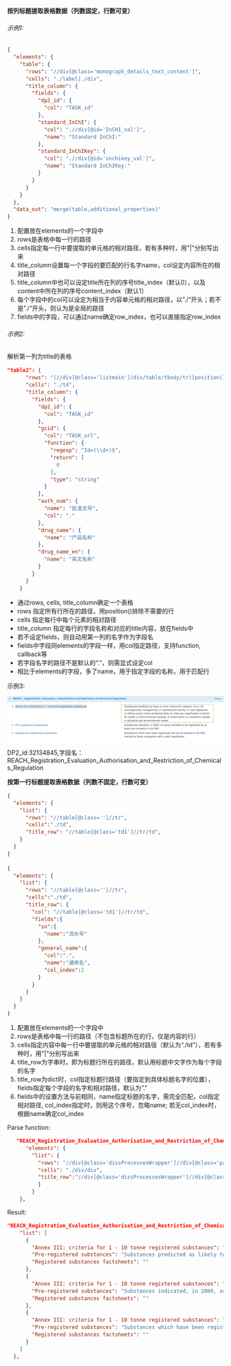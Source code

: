 **按列标题提取表格数据（列数固定，行数可变）**

###### 示例1:

```json
{
  "elements": {
    "table": {
      "rows": "//div[@class='monograph_details_text_content']",
      "cells": "./label|./div",
      "title_column": {
        "fields": {
          "dp2_id": {
            "col": "TASK_id"
          },
          "standard_InChI": {
            "col": ".//div[@id='InCHI_val']",
            "name": "Standard InChI:"
          },
          "standard_InChIKey": {
            "col": ".//div[@id='inchikey_val']",
            "name": "Standard InChIKey:"
          }
        }
      }
    }
  },
  "data_out": "merge(table,additional_properties)"
}
```

1. 配置放在elements的一个字段中
2. rows是表格中每一行的路径
3. cells指定每一行中要提取的单元格的相对路径，若有多种时，用"|"分别写出来
4. title_column设置每一个字段的要匹配的行名字name，col设定内容所在的相对路径
5. title_column中也可以设定title所在列的序号title_index（默认0），以及content中所在列的序号content_index（默认1）
6. 每个字段中的col可以设定为相当于内容单元格的相对路径，以”./“开头；若不是”./“开头，则认为是全局的路径
7. fields中的字段，可以通过name确定row_index，也可以直接指定row_index

###### 示例2:

解析第一列为title的表格

```json
"table2": {
      "rows": "(//div[@class='listmain']/div/table/tbody/tr)[position()>1]",
      "cells": "./td",
      "title_column": {
        "fields": {
          "dp2_id": {
            "col": "TASK_id"
          },
          "gcid": {
            "col": "TASK_url",
            "function": {
              "regexp": "Id=(\\d+)$",
              "return": [
                0
              ],
              "type": "string"
            }
          },
          "auth_num": {
            "name": "批准文号",
            "col": "."
          },
          "drug_name": {
            "name": "产品名称"
          },
          "drug_name_en": {
            "name": "英文名称"
          }
        }
      }
    }
```

- 通过rows, cells, title_column确定一个表格
- rows 指定所有行所在的路径，用position()排除不需要的行
- cells 指定每行中每个元素的相对路径
- title_column 指定每行的字段名称和对应的title内容，放在fields中
- 若不设定fields，则自动用第一列的名字作为字段名
- fields中字段同elements的字段一样，用col指定路径，支持function, callback等
- 若字段名字的路径不是默认的“.”，则需显式设定col
- 相比于elements的字段，多了name，用于指定字段的名称，用于匹配行

示例3:

![image-20230921103240151](assets/image-20230921103240151.png)

DP2_id:32134845,字段名：REACH_Registration_Evaluation_Authorisation_and_Restriction_of_Chemicals_Regulation

**按第一行标题提取表格数据（列数不固定，行数可变）**

```json
{
  "elements": {
    "list": {
      "rows": "//table[@class='']//tr",
      "cells":"./td",
      "title_row": "//table[@class='td1']//tr/td",
    }
  }
}

{
  "elements": {
    "list": {
      "rows": "//table[@class='']//tr",
      "cells":"./td",
      "title_row": {
        "col": "//table[@class='td1']//tr/td",
        "fields":{
          "sn":{
            "name":"流水号"
          },
          "general_name":{
            "col":".",
            "name":"通用名",
            "col_index":2
          }
        }
      }
    }
  }
}
```

1. 配置放在elements的一个字段中
2. rows是表格中每一行的路径（不包含标题所在的行，仅是内容的行）
3. cells指定内容中每一行中要提取的单元格的相对路径（默认为“./td”），若有多种时，用"|"分别写出来
4. title_row为字串时，即为标题行所在的路径，默认用标题中文字作为每个字段的名字
5. title_row为dict时，col指定标题行路径（要指定到具体标题名字的位置），fields指定每个字段的名字和相对路径，默认为”."
6. fields中的设置方法与前相同，name指定标题的名字，需完全匹配，col指定相对路径, col_index指定时，则用这个序号，忽略name; 若无col_index时，根据name确定col_index

Parse function:

```json
   "REACH_Registration_Evaluation_Authorisation_and_Restriction_of_Chemicals_Regulation": {
      "elements": {
        "list": {
          "rows": "//div[@class='dissProcessesWrapper']//div[@class='panel-group '][1]//div[@class='anothercustomBox']//li",
          "cells": "./div/div",
          "title_row":"//div[@class='dissProcessesWrapper']//div[@class='panel-group '][1]//div[@class='anothercustomBox']//li/div/div[1]"
          }
        }
    },
```

Result:

```json
"REACH_Registration_Evaluation_Authorisation_and_Restriction_of_Chemicals_Regulation": {
    "list": [
      {
        "Annex III: criteria for 1 - 10 tonne registered substances": "Annex III: criteria for 1 - 10 tonne registered substances",
        "Pre-registered substances": "Substances predicted as likely to meet criteria for category 1A or 1B carcinogenicity, mutagenicity, or reproductive toxicity, or with dispersive or diffuse use(s) where predicted likely to meet any classification criterion for health or environmental hazards, or where there is a nanoform soluble in biological and environmental media.",
        "Registered substances factsheets": ""
      },
      {
        "Annex III: criteria for 1 - 10 tonne registered substances": "Pre-registered substances",
        "Pre-registered substances": "Substances indicated, in 2009, as being intended to be registered by at least one company in the EEA.",
        "Registered substances factsheets": ""
      },
      {
        "Annex III: criteria for 1 - 10 tonne registered substances": "Registered substances factsheets",
        "Pre-registered substances": "Substances which have been registered and can be placed on the EEA market by those companies with a valid registration.",
        "Registered substances factsheets": ""
      }
    ]
  },
```

